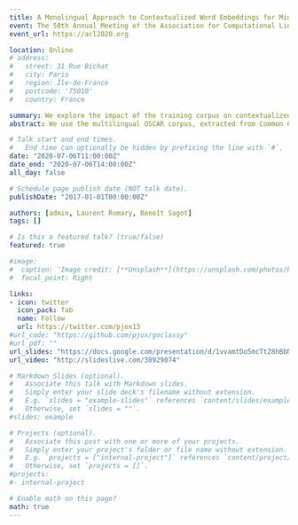 ```yaml
---
title: A Monolingual Approach to Contextualized Word Embeddings for Mid-Resource Languages
event: The 58th Annual Meeting of the Association for Computational Linguistics
event_url: https://acl2020.org

location: Online
# address:
#   street: 31 Rue Bichat
#   city: Paris
#   region: Île-de-France
#   postcode: '75010'
#   country: France

summary: We explore the impact of the training corpus on contextualized word embeddings in five mid-resource languages.
abstract: We use the multilingual OSCAR corpus, extracted from Common Crawl via language classification, filtering and cleaning, to train monolingual contextualized word embeddings (ELMo) for five mid-resource languages. We then compare the performance of OSCAR-based and Wikipedia-based ELMo embeddings for these languages on the part-of-speech tagging and parsing tasks. We show that, despite the noise in the Common-Crawl-based OSCAR data, embeddings trained on OSCAR perform much better than monolingual embeddings trained on Wikipedia. They actually equal or improve the current state of the art in tagging and parsing for all five languages. In particular, they also improve over multilingual Wikipedia-based contextual embeddings (multilingual BERT), which almost always constitutes the previous state of the art, thereby showing that the benefit of a larger, more diverse corpus surpasses the cross-lingual benefit of multilingual embedding architectures.

# Talk start and end times.
#   End time can optionally be hidden by prefixing the line with `#`.
date: "2020-07-06T11:00:00Z"
date_end: "2020-07-06T14:00:00Z"
all_day: false

# Schedule page publish date (NOT talk date).
publishDate: "2017-01-01T00:00:00Z"

authors: [admin, Laurent Romary, Benoît Sagot]
tags: []

# Is this a featured talk? (true/false)
featured: true

#image:
#  caption: 'Image credit: [**Unsplash**](https://unsplash.com/photos/bzdhc5b3Bxs)'
#  focal_point: Right

links:
- icon: twitter
  icon_pack: fab
  name: Follow
  url: https://twitter.com/pjox13
#url_code: "https://github.com/pjox/goclassy"
#url_pdf: ""
url_slides: "https://docs.google.com/presentation/d/1vvamtDo5mcTtZ8hBbNMZk0tidiUgYfANNUMplMG4a9g/edit?usp=sharing"
url_video: "http://slideslive.com/38929074"

# Markdown Slides (optional).
#   Associate this talk with Markdown slides.
#   Simply enter your slide deck's filename without extension.
#   E.g. `slides = "example-slides"` references `content/slides/example-slides.md`.
#   Otherwise, set `slides = ""`.
#slides: example

# Projects (optional).
#   Associate this post with one or more of your projects.
#   Simply enter your project's folder or file name without extension.
#   E.g. `projects = ["internal-project"]` references `content/project/deep-learning/index.md`.
#   Otherwise, set `projects = []`.
#projects:
#- internal-project

# Enable math on this page?
math: true
---
```

